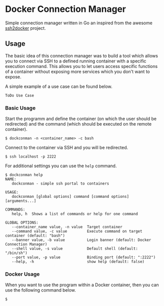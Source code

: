 # Docker Connection Manager
Simple connection manager written in Go an inspired from the awesome [ssh2docker](#https://github.com/moul/ssh2docker/) project. 

## Usage
The basic idea of this connection manager was to build a tool which allows you to connect via SSH to a defined running container with a specific execution command. This allows you to let users access specific functions of a container without exposing more services which you don't want to expose.  
  
A simple example of a use case can be found below.
```
ToDo Use Case
```

### Basic Usage 
Start the programm and define the container (on which the user should be redirected) and the command (which should be executed on the remote container).
```
$ dockconman -n <container_name> -c bash
```
Connect to the container via SSH and you will be redirected.
```
$ ssh localhost -p 2222
```
For additional settings you can use the `help` command.
```
$ dockconman help
NAME:
   dockconman - simple ssh portal to containers

USAGE:
   dockconman [global options] command [command options] [arguments...]

COMMANDS:
   help, h  Shows a list of commands or help for one command

GLOBAL OPTIONS:
   --container_name value, -n value  Target container
   --command value, -c value         Execute command on target container (default: "bash")
   --banner value, -b value          Login banner (default: Docker Connection Manager)
   --shell value, -s value           Default shell (default: "/bin/sh")
   --port value, -p value            Binding port (default: ":2222")
   --help, -h                        show help (default: false)
```

### Docker Usage
When you want to use the program within a Docker container, then you can use the following command below.
```
$ 
```